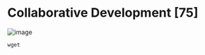 # Collaborative Development [75]
![image](https://github.com/zkbyqd/Write-ups/assets/90260119/523f643c-581b-4f81-8a7c-0c748d7de121)

```
wget 
```
